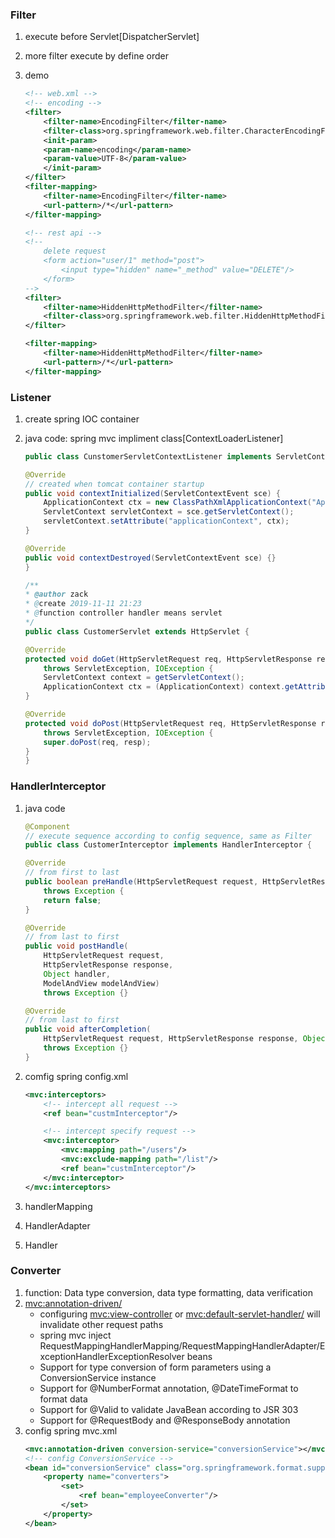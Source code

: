 ### Filter

1. execute before Servlet[DispatcherServlet]
2. more filter execute by define order

3. demo

   ```xml
   <!-- web.xml -->
   <!-- encoding -->
   <filter>
       <filter-name>EncodingFilter</filter-name>
       <filter-class>org.springframework.web.filter.CharacterEncodingFilter</filter-class>
       <init-param>
       <param-name>encoding</param-name>
       <param-value>UTF-8</param-value>
       </init-param>
   </filter>
   <filter-mapping>
       <filter-name>EncodingFilter</filter-name>
       <url-pattern>/*</url-pattern>
   </filter-mapping>

   <!-- rest api -->
   <!--
       delete request
       <form action="user/1" method="post">
           <input type="hidden" name="_method" value="DELETE"/>
       </form>
   -->
   <filter>
       <filter-name>HiddenHttpMethodFilter</filter-name>
       <filter-class>org.springframework.web.filter.HiddenHttpMethodFilter</filter-class>
   </filter>

   <filter-mapping>
       <filter-name>HiddenHttpMethodFilter</filter-name>
       <url-pattern>/*</url-pattern>
   </filter-mapping>
   ```

### Listener

1. create spring IOC container
2. java code: spring mvc impliment class[ContextLoaderListener]

   ```java
   public class CunstomerServletContextListener implements ServletContextListener {

   @Override
   // created when tomcat container startup
   public void contextInitialized(ServletContextEvent sce) {
       ApplicationContext ctx = new ClassPathXmlApplicationContext("ApplicationContext.xml");
       ServletContext servletContext = sce.getServletContext();
       servletContext.setAttribute("applicationContext", ctx);
   }

   @Override
   public void contextDestroyed(ServletContextEvent sce) {}
   }

   /**
   * @author zack
   * @create 2019-11-11 21:23
   * @function controller handler means servlet
   */
   public class CustomerServlet extends HttpServlet {

   @Override
   protected void doGet(HttpServletRequest req, HttpServletResponse resp)
       throws ServletException, IOException {
       ServletContext context = getServletContext();
       ApplicationContext ctx = (ApplicationContext) context.getAttribute("applicationContext");
   }

   @Override
   protected void doPost(HttpServletRequest req, HttpServletResponse resp)
       throws ServletException, IOException {
       super.doPost(req, resp);
   }
   }
   ```

### HandlerInterceptor

1. java code

   ```java
   @Component
   // execute sequence according to config sequence, same as Filter
   public class CustomerInterceptor implements HandlerInterceptor {

   @Override
   // from first to last
   public boolean preHandle(HttpServletRequest request, HttpServletResponse response, Object handler)
       throws Exception {
       return false;
   }

   @Override
   // from last to first
   public void postHandle(
       HttpServletRequest request,
       HttpServletResponse response,
       Object handler,
       ModelAndView modelAndView)
       throws Exception {}

   @Override
   // from last to first
   public void afterCompletion(
       HttpServletRequest request, HttpServletResponse response, Object handler, Exception ex)
       throws Exception {}
   }
   ```

2. comfig spring config.xml

   ```xml
   <mvc:interceptors>
       <!-- intercept all request -->
       <ref bean="custmInterceptor"/>

       <!-- intercept specify request -->
       <mvc:interceptor>
           <mvc:mapping path="/users"/>
           <mvc:exclude-mapping path="/list"/>
           <ref bean="custmInterceptor"/>
       </mvc:interceptor>
   </mvc:interceptors>
   ```

3. handlerMapping
4. HandlerAdapter
5. Handler

### Converter

1. function: Data type conversion, data type formatting, data verification
2. <mvc:annotation-driven/>
   - configuring <mvc:view-controller> or <mvc:default-servlet-handler/> will invalidate other request paths
   - spring mvc inject RequestMappingHandlerMapping/RequestMappingHandlerAdapter/ExceptionHandlerExceptionResolver beans
   - Support for type conversion of form parameters using a ConversionService instance
   - Support for @NumberFormat annotation, @DateTimeFormat to format data
   - Support for @Valid to validate JavaBean according to JSR 303
   - Support for @RequestBody and @ResponseBody annotation
3. config spring mvc.xml
   ```xml
   <mvc:annotation-driven conversion-service="conversionService"></mvc:annotation-driven>
   <!-- config ConversionService -->
   <bean id="conversionService" class="org.springframework.format.support.FormattingConversionServiceFactoryBean">
       <property name="converters">
           <set>
               <ref bean="employeeConverter"/>
           </set>
       </property>
   </bean>
   ```
